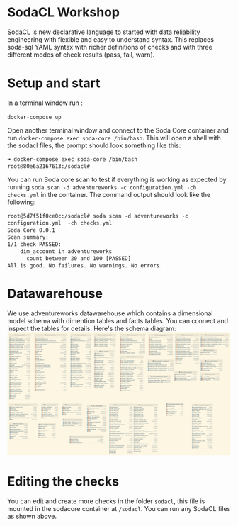 # SodaCL Workshop

SodaCL is new declarative language to started with data reliability engineering
with flexible and easy to understand syntax. This replaces soda-sql YAML syntax
with richer definitions of checks and with three different modes of check
results (pass, fail, warn).


# Setup and start

In a terminal window run :

`docker-compose up`

Open another terminal window and connect to the Soda Core container and run
`docker-compose exec soda-core /bin/bash`. This will open a shell with the
sodacl files, the prompt should look something like this:

```shell
➜ docker-compose exec soda-core /bin/bash
root@80e6a2167613:/sodacl#
```

You can run Soda core scan to test if everything is working as expected by
running `soda scan -d adventureworks -c configuration.yml -ch checks.yml` in the
container. The command output should look like the following:


```shell
root@5d7f51f0ce0c:/sodacl# soda scan -d adventureworks -c configuration.yml  -ch checks.yml
Soda Core 0.0.1
Scan summary:
1/1 check PASSED:
    dim_account in adventureworks
      count between 20 and 100 [PASSED]
All is good. No failures. No warnings. No errors.
```

# Datawarehouse
We use adventureworks datawarehouse which contains a dimensional model schema with dimention tables and facts tables. You can connect and inspect the tables for details. Here's the schema diagram:
![adventureworks](adventureworks.png)

# Editing the checks
You can edit and create more checks in the folder `sodacl`, this file is mounted
in the sodacore container at `/sodacl`. You can run any SodaCL files as shown
above.
